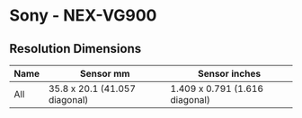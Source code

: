 # Sony - NEX-VG900

## Resolution Dimensions

| Name   | Sensor mm                     | Sensor inches                  |
|--------|-------------------------------|--------------------------------|
| All    | 35.8 x 20.1 (41.057 diagonal) | 1.409 x 0.791 (1.616 diagonal) |
